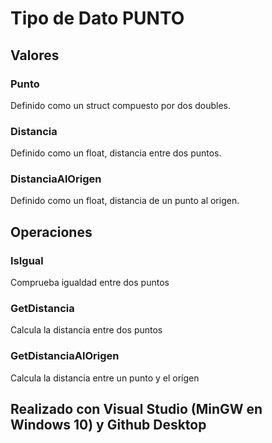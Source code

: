 # Tipo de Dato PUNTO
## Valores
### Punto
Definido como un struct compuesto por dos doubles.
### Distancia
Definido como un float, distancia entre dos puntos.
### DistanciaAlOrigen
Definido como un float, distancia de un punto al origen.
## Operaciones 
### IsIgual
Comprueba igualdad entre dos puntos
### GetDistancia
Calcula la distancia entre dos puntos
### GetDistanciaAlOrigen
Calcula la distancia entre un punto y el orígen



## Realizado con Visual Studio (MinGW en Windows 10) y Github Desktop